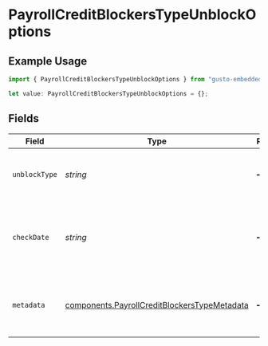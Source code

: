 # PayrollCreditBlockersTypeUnblockOptions

## Example Usage

```typescript
import { PayrollCreditBlockersTypeUnblockOptions } from "gusto-embedded/models/components";

let value: PayrollCreditBlockersTypeUnblockOptions = {};
```

## Fields

| Field                                                                                                        | Type                                                                                                         | Required                                                                                                     | Description                                                                                                  |
| ------------------------------------------------------------------------------------------------------------ | ------------------------------------------------------------------------------------------------------------ | ------------------------------------------------------------------------------------------------------------ | ------------------------------------------------------------------------------------------------------------ |
| `unblockType`                                                                                                | *string*                                                                                                     | :heavy_minus_sign:                                                                                           | The type of unblock option for the credit blocker.                                                           |
| `checkDate`                                                                                                  | *string*                                                                                                     | :heavy_minus_sign:                                                                                           | The payment check date associated with the unblock option.                                                   |
| `metadata`                                                                                                   | [components.PayrollCreditBlockersTypeMetadata](../../models/components/payrollcreditblockerstypemetadata.md) | :heavy_minus_sign:                                                                                           | Additional data associated with the unblock option.                                                          |